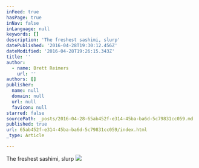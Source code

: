 ```yaml
---
inFeed: true
hasPage: true
inNav: false
inLanguage: null
keywords: []
description: 'The freshest sashimi, slurp'
datePublished: '2016-04-28T19:30:12.456Z'
dateModified: '2016-04-28T19:26:15.343Z'
title: ''
author:
  - name: Brett Reimers
    url: ''
authors: []
publisher:
  name: null
  domain: null
  url: null
  favicon: null
starred: false
sourcePath: _posts/2016-04-28-65ab452f-e314-45ba-ba6d-5c79831cc059.md
published: true
url: 65ab452f-e314-45ba-ba6d-5c79831cc059/index.html
_type: Article

---
```

The freshest sashimi, slurp
![](https://the-grid-user-content.s3-us-west-2.amazonaws.com/0ef9eb6b-f468-41c5-9f65-0e69558bb302.jpg)